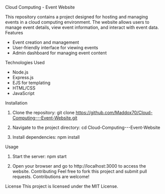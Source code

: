 Cloud Computing - Event Website

This repository contains a project designed for hosting and managing events in a cloud computing environment. The website allows users to manage event details, view event information, and interact with event data. 
Features
- Event creation and management
- User-friendly interface for viewing events
- Admin dashboard for managing event content

  
Technologies Used
- Node.js
- Express.js
- EJS for templating
- HTML/CSS
- JavaScript


Installation
1. Clone the repository:
   git clone https://github.com/Maddox70/Cloud-Computing---Event-Website.git

2. Navigate to the project directory:
   cd Cloud-Computing---Event-Website

3. Install dependencies:
   npm install

   
Usage
1. Start the server:
   npm start

2. Open your browser and go to http://localhost:3000 to access the website.
Contributing
Feel free to fork this project and submit pull requests. Contributions are welcome!


License
This project is licensed under the MIT License.
